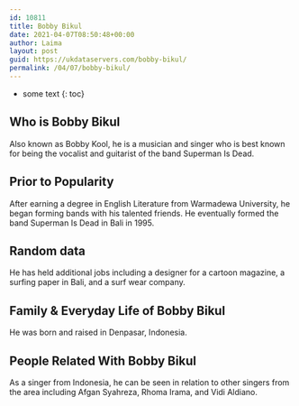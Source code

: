 ```yaml
---
id: 10811
title: Bobby Bikul
date: 2021-04-07T08:50:48+00:00
author: Laima
layout: post
guid: https://ukdataservers.com/bobby-bikul/
permalink: /04/07/bobby-bikul/
---
```


* some text
{: toc}


## Who is Bobby Bikul
                  
                  
                  
Also known as Bobby Kool, he is a musician and singer who is best known for being the vocalist and guitarist of the band Superman Is Dead.
                  
              
            
              
            
                
                
                
## Prior to Popularity
                  
                  
                  
After earning a degree in English Literature from Warmadewa University, he began forming bands with his talented friends. He eventually formed the band Superman Is Dead in Bali in 1995. 
                  
              
            
              
            
                
                
                
## Random data
                  
                  
                  
He has held additional jobs including a designer for a cartoon magazine, a surfing paper in Bali, and a surf wear company. 
                  
              
            
              
            
                
                
                
## Family & Everyday Life of Bobby Bikul
                  
                  
                  
He was born and raised in Denpasar, Indonesia. 
                  
              
            
              
            
                
                
                
## People Related With Bobby Bikul
                  
                  
                  
As a singer from Indonesia, he can be seen in relation to other singers from the area including Afgan Syahreza, Rhoma Irama, and Vidi Aldiano. 
                  
              
            
              
            
                
              
            
              
              
            
            
              
            
          
          
          